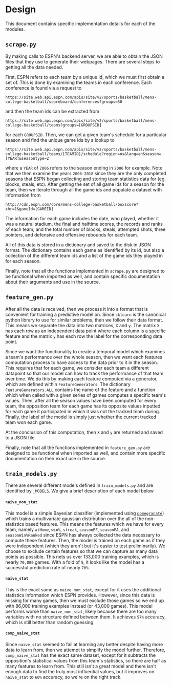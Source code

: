 # Design

This document contains specific implementation details for each of the modules.

## `scrape.py`

By making calls to ESPN's backend server, we are able to obtain the JSON files that they use to generate their webpages. There are several steps to getting all the data needed.

First, ESPN refers to each team by a unique id, which we must first obtain a set of. This is done by examining the teams in each conference. Each conference is found via a request to

`https://site.web.api.espn.com/apis/site/v2/sports/basketball/mens-college-basketball/scoreboard/conferences?groups=50`

and then the team ids can be extracted from

`https://site.web.api.espn.com/apis/site/v2/sports/basketball/mens-college-basketball/teams?groups=[GROUPSID]`

for each `GROUPSID`. Then, we can get a given team's schedule for a particular season and find the unique game ids by a lookup to 

`https://site.web.api.espn.com/apis/site/v2/sports/basketball/mens-college-basketball/teams/[TEAMID]/schedule?region=us&lang=en&season=[YEAR]&seasontype=2`

where a `YEAR` of `2006` refers to the season ending in `2006` for example. Note that we then examine the years `2006-2018` since they are the only completed seasons that ESPN began collecting and storing team statistics data for (eg. blocks, steals, etc). After getting the set of all game ids for a season for the team, then we iterate through all the game ids and populate a dataset with information from

`http://cdn.espn.com/core/mens-college-basketball/boxscore?xhr=1&gameId=[GAMEID]`

The information for each game includes the date, who played, whether it was a neutral stadium, the final and halftime scores, the records and ranks of each team, and the total number of blocks, steals, attempted shots, three pointers, and defensive and offensive rebounds for each team.

All of this data is stored in a dictionary and saved to the disk in JSON format. The dictionary contains each game as identified by its id, but also a collection of the different team ids and a list of the game ids they played in for each season.


Finally, note that all the functions implemented in `scrape.py` are designed to be functional when imported as well, and contain specific documentation about their arguments and use in the source.

## `feature_gen.py` 

After all the data is received, then we process it into a format that is convenient for training a predictive model on. Since `sklearn` is the canonical python library to use for similar problems, then we follow their data format. This means we separate the data into two matrices, `X` and `y`. The matrix `X` has each row as an independent data point where each column is a specific feature and the matrix `y` has each row the label for the corresponding data point.

Since we want the functionality to create a temporal model which examines a team's performance over the whole season, then we want each features computation process to have access to the data prior to it in the season. This requires that for each game, we consider each team a different datapoint so that our model can how to track the performance of that team over time. We do this by making each feature computed via a generator, which are defined within `FeatureGenerators`. The dictionary `FeatureGenerators.ALL` contains the name of the feature and a function which when called with a given series of games computes a specific team's values. Then, after all the season values have been computed for every team, the opposition team for each game has its opposite values inputted for each game it participated in which it was not the tracked team during. Finally, the label of the model is simply just whether the current tracked team won each game.

At the conclusion of this computation, then `X` and `y` are returned and saved to a JSON file.



Finally, note that all the functions implemented in `feature_gen.py` are designed to be functional when imported as well, and contain more specific documentation on their exact use in the source.

## `train_models.py`

There are several different models defined in `train_models.py` and are identified by `_MODELS`. We give a brief description of each model below

#### `naive_non_stat`

This model is a simple Bayesian classifier (implemented using [`pomegranate`](https://github.com/jmschrei/pomegranate/tree/master/pomegranate)) which trains a multivariate gaussian distribution over the all of the non-statistics based features. This means the features which we have for every team, namely `atHome`, `win%`, `streak`, `seasonPF`, `seasonPA`, and `seasonWin%Ranked` since ESPN has always collected the data necessary to compute these features. Then, the model is trained on each game as if they were independent (which they aren't but it's easier to test preliminarily). We choose to exclude certain features so that we can capture as many data points as possible. This nets us over 133,000 training examples, which is nearly `70,000` games. With a fold of `5`, it looks like the model has a successful prediction rate of nearly `70%`.

#### `naive_stat`

This is the exact same as `naive_non_stat`, except for it uses the additional statistics information which ESPN provides. However, since this data is missing for many games, then we must exclude those games so we end up with 86,000 training examples instead (or 43,000 games). This model performs worse than `naive_non_stat`, likely because there are too many variables with no structure defined between them. It achieves `57%` accuracy, which is still better than random guessing.

#### `comp_naive_stat`

Since `naive_stat` seemed to fail at learning any better despite having more data to learn from, then we attempt to simplify the model further. Therefore, `comp_naive_stat` has the exact same dataset, except for it subtracts the opposition's statistical values from this team's statistics, so there are half as many features to learn from. This still isn't a great model and there isn't enough data to find the truly most influential values, but it improves on `naive_stat` to `60%` accuracy, so we're on the right track.
